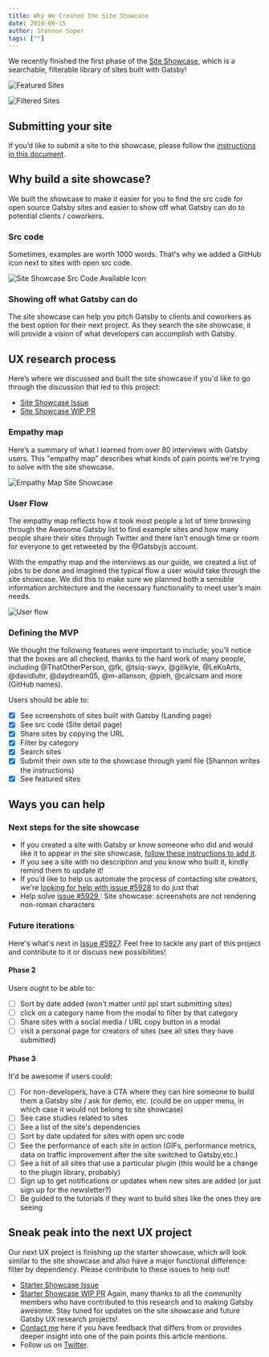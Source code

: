 ```yaml
---
title: Why We Created the Site Showcase
date: 2018-06-15
author: Shannon Soper
tags: [""]
---
```

 
We recently finished the first phase of the [Site Showcase](https://next.gatsbyjs.org/showcase/), which is a searchable, filterable library of sites built with Gatsby!

![Featured Sites](featured-sites.png)

![Filtered Sites](filtered-sites.png)

## Submitting your site

If you’d like to submit a site to the showcase, please follow the [instructions in this document](https://github.com/gatsbyjs/gatsby/blob/v2/docs/docs/site-showcase-submissions.md).
 
## Why build a site showcase?

We built the showcase to make it easier for you to find the src code for open source Gatsby sites and easier to show off what Gatsby can do to potential clients / coworkers.

### Src code

Sometimes, examples are worth 1000 words. That's why we added a GitHub icon next to sites with open src code.

![Site Showcase Src Code Available Icon](site-showcase-source-code.png)

### Showing off what Gatsby can do

The site showcase can help you pitch Gatsby to clients and coworkers as the best option for their next project. As they search the site showcase, it will provide a vision of what developers can accomplish with Gatsby.

## UX research process

Here’s where we discussed and built the site showcase if you'd like to go through the discussion that led to this project:
* [Site Showcase Issue](https://github.com/gatsbyjs/gatsby/issues/4392)
* [Site Showcase WIP PR](https://github.com/gatsbyjs/gatsby/pull/5524)

### Empathy map

Here’s a summary of what I learned from over 80 interviews with Gatsby users. This "empathy map" describes what kinds of pain points we're trying to solve with the site showcase.

![Empathy Map Site Showcase](empathy-map-site-showcase.jpg)
 
### User Flow

The empathy map reflects how it took most people a lot of time browsing through the Awesome Gatsby list to find example sites and how many people share their sites through Twitter and there isn’t enough time or room for everyone to get retweeted by the @Gatsbyjs account.

With the empathy map and the interviews as our guide, we created a list of jobs to be done and imagined the typical flow a user would take through the site showcase. We did this to make sure we planned both a sensible information architecture and the necessary functionality to meet user’s main needs.

![User flow](user-flow-site-showcase.jpg)
 
### Defining the MVP

We thought the following features were important to include; you'll notice that the boxes are all checked, thanks to the hard work of many people, including @ThatOtherPerson, @fk, @tsiq-swyx, @gillkyle, @LeKoArts, @davidluhr, @daydream05, @m-allanson, @pieh, @calcsam and more (GitHub names).

Users should be able to:
- [x] See screenshots of sites built with Gatsby (Landing page)
- [x] See src code (Site detail page)
- [x] Share sites by copying the URL
- [x] Filter by category
- [x] Search sites
- [x] Submit their own site to the showcase through yaml file (Shannon writes the instructions)
- [x] See featured sites
 
## Ways you can help

### Next steps for the site showcase

* If you created a site with Gatsby or know someone who did and would like it to appear in the site showcase, [follow these instructions to add it](https://github.com/gatsbyjs/gatsby/blob/v2/docs/docs/site-showcase-submissions.md).
* If you see a site with no description and you know who built it, kindly remind them to update it!
* If you’d like to help us automate the process of contacting site creators, we're [looking for help with issue #5928](https://github.com/gatsbyjs/gatsby/issues/5928) to do just that
* Help solve [issue #5929
](https://github.com/gatsbyjs/gatsby/issues/5929): Site showcase: screenshots are not rendering non-roman characters

 
### Future iterations

Here's what's next in [Issue #5927](https://github.com/gatsbyjs/gatsby/issues/5927). Feel free to tackle any part of this project and contribute to it or discuss new possibilities!
 
#### Phase 2
Users ought to be able to:
- [ ] Sort by date added (won't matter until ppl start submitting sites)
- [ ] click on a category name from the modal to filter by that category
- [ ] Share sites with a social media / URL copy button in a modal
- [ ] visit a personal page for creators of sites (see all sites they have submitted)
 
#### Phase 3
It'd be awesome if users could:
- [ ] For non-developers, have a CTA where they can hire someone to build them a Gatsby site / ask for demo, etc. (could be on upper menu, in which case it would not belong to site showcase)
- [ ] See case studies related to sites
- [ ] See a list of the site's dependencies
- [ ] Sort by date updated for sites with open src code
- [ ] See the performance of each site in action (GIFs, performance metrics, data on traffic improvement after the site switched to Gatsby,etc.)
- [ ] See a list of all sites that use a particular plugin (this would be a change to the plugin library, probably)
- [ ] Sign up to get notifications or updates when new sites are added (or just sign up for the newsletter?)
- [ ] Be guided to the tutorials if they want to build sites like the ones they are seeing
 
## Sneak peak into the next UX project

Our next UX project is finishing up the starter showcase, which will look similar to the site showcase and also have a major functional difference: filter by dependency. Please contribute to these issues to help out!
* [Starter Showcase Issue](https://github.com/gatsbyjs/gatsby/issues/5334)
* [Starter Showcase WIP PR](https://github.com/gatsbyjs/gatsby/pull/5831)
Again, many thanks to all the community members who have contributed to this research and to making Gatsby awesome. Stay tuned for updates on the site showcase and future Gatsby UX research projects!
* [Contact me](https://twitter.com/shannonb_ux/status/938551014956732418) here if you have feedback that differs from or provides deeper insight into one of the pain points this article mentions.
* Follow us on [Twitter](https://twitter.com/gatsbyjs).






